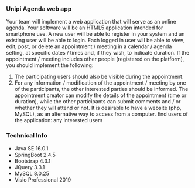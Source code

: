 ### Unipi Agenda web app
Your team will implement a web application that will serve as an online agenda. Your software will be an HTML5 application intended for smartphone use. A new user will be able to register in your system and an existing user will be able to login. Each logged in user will be able to view, edit, post, or delete an appointment / meeting in a calendar / agenda setting, at specific dates / times and, if they wish, to indicate duration. If the appointment / meeting includes other people (registered on the platform), you should implement the following:
1. The participating users should also be visible during the appointment.
2. For any information / modification of the appointment / meeting by one of the participants, the other interested parties should be informed. The appointment creator can modify the details of the appointment (time or duration), while the other participants can submit comments and / or whether they will attend or not. It is desirable to have a website (php, MySQL), as an alternative way to access from a computer. End users of the application: any interested users 

### Technical Info
* Java SE 16.0.1
* SpringBoot 2.4.5
* Bootstrap 4.3.1
* JQuery 3.3.1
* MySQL 8.0.25
* Visio Professional 2019
